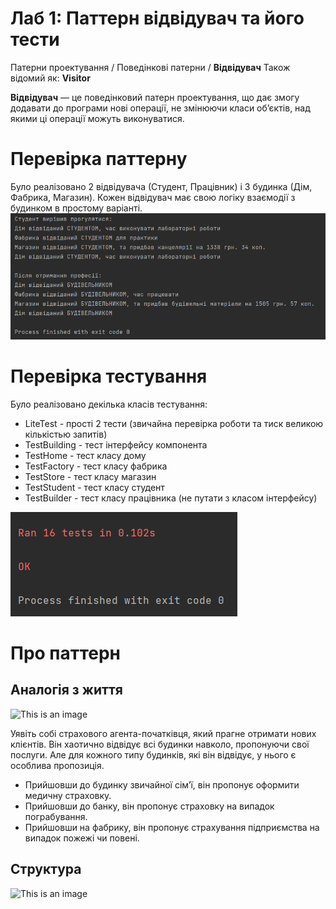 # Лаб 1: Паттерн відвідувач та його тести

Патерни проектування / Поведінкові патерни / **Відвідувач**
Також відомий як: **Visitor**

**Відвідувач** — це поведінковий патерн проектування, що дає змогу додавати до програми нові операції, не змінюючи класи об’єктів, над якими ці операції можуть виконуватися.

# Перевірка паттерну
Було реалізовано 2 відвідувача (Студент, Працівник) і 3 будинка (Дім, Фабрика, Магазин).
Кожен відвідувач має свою логіку взаємодії з будинком в простому варіанті.
![This is an image](https://github.com/pauchara7/my_pattern_Visitor/blob/main/start_visitor.png)

# Перевірка тестування
Було реалізовано декілька класів тестування:
* LiteTest - прості 2 тести (звичайна перевірка роботи та тиск великою кількістью запитів)
* TestBuilding - тест інтерфейсу компонента
* TestHome - тест класу дому
* TestFactory - тест класу фабрика
* TestStore - тест класу магазин
* TestStudent - тест класу студент
* TestBuilder - тест класу працівника (не путати з класом інтерфейсу)

![This is an image](https://github.com/pauchara7/my_pattern_Visitor/blob/main/test_visitor.png)

# Про паттерн
## Аналогія з життя
![This is an image](https://refactoring.guru/images/patterns/content/visitor/visitor-comic-1-2x.png)

Уявіть собі страхового агента-початківця, який прагне отримати нових клієнтів. Він хаотично відвідує всі будинки навколо, пропонуючи свої послуги. Але для кожного типу будинків, які він відвідує, у нього є особлива пропозиція.

   * Прийшовши до будинку звичайної сім’ї, він пропонує оформити медичну страховку.
   * Прийшовши до банку, він пропонує страховку на випадок пограбування.
   * Прийшовши на фабрику, він пропонує страхування підприємства на випадок пожежі чи повені.

## Структура
![This is an image](https://refactoring.guru/images/patterns/diagrams/visitor/structure-uk-2x.png)

